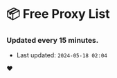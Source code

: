 # :package: Free Proxy List
### Updated every 15 minutes.

- Last updated: `2024-05-18 02:04`

:heart:

